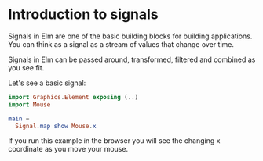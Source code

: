 # Introduction to signals

Signals in Elm are one of the basic building blocks for building applications. You can think as a signal as a stream of values that change over time.

Signals in Elm can be passed around, transformed, filtered and combined as you see fit.

Let's see a basic signal:

```elm
import Graphics.Element exposing (..)
import Mouse

main =
  Signal.map show Mouse.x
```

If you run this example in the browser you will see the changing x coordinate as you move your mouse.

